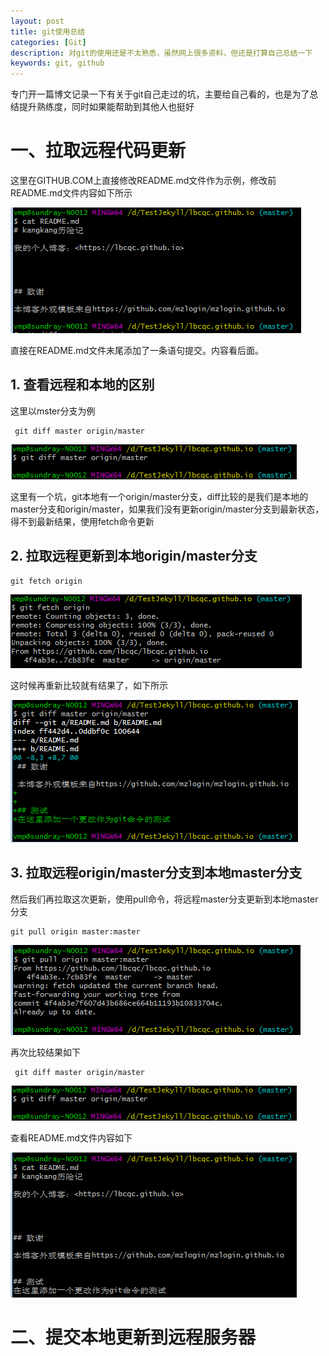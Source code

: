 ```yaml
---
layout: post
title: git使用总结
categories: [Git]
description: 对git的使用还是不太熟悉，虽然网上很多资料，但还是打算自己总结一下
keywords: git, github
---
```


专门开一篇博文记录一下有关于git自己走过的坑，主要给自己看的，也是为了总结提升熟练度，同时如果能帮助到其他人也挺好

# 一、拉取远程代码更新

这里在GITHUB.COM上直接修改README.md文件作为示例，修改前README.md文件内容如下所示

![readme.md.1](/data/images/git_use_summary/git_cat_readme1.png)

直接在README.md文件末尾添加了一条语句提交。内容看后面。

## 1. 查看远程和本地的区别

这里以mster分支为例
```
 git diff master origin/master
```
![git_diff_master_origin_master1](/data/images/git_use_summary/git_diff_master_origin_master1.png)

这里有一个坑，git本地有一个origin/master分支，diff比较的是我们是本地的master分支和origin/master，如果我们没有更新origin/master分支到最新状态，得不到最新结果，使用fetch命令更新

## 2. 拉取远程更新到本地origin/master分支

```
git fetch origin
```
![git_fetch_origin](/data/images/git_use_summary/git_fetch_origin.png)

这时候再重新比较就有结果了，如下所示

![git_diff_master_origin_master2](/data/images/git_use_summary/git_diff_master_origin_master2.png)

## 3. 拉取远程origin/master分支到本地master分支

然后我们再拉取这次更新，使用pull命令，将远程master分支更新到本地master分支
```
git pull origin master:master
```
![git_pull_origin](/data/images/git_use_summary/git_pull_origin.png)

再次比较结果如下
```
 git diff master origin/master
```
![git_diff_master_origin_master2](/data/images/git_use_summary/git_diff_master_origin_master1.png)

查看README.md文件内容如下

![readme.md.2](/data/images/git_use_summary/git_cat_readme2.png)


# 二、提交本地更新到远程服务器